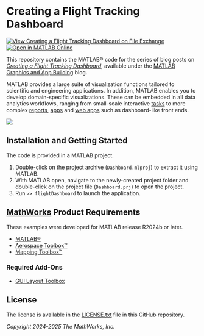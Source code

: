 # Creating a Flight Tracking Dashboard

[![View Creating a Flight Tracking Dashboard on File Exchange](Images/matlab-file-exchange.svg)](https://www.mathworks.com/matlabcentral/fileexchange/)
[![Open in MATLAB Online](Images/open-in-matlab-online.svg)](https://matlab.mathworks.com/open/github/v1?repo=MATLAB-Graphics-and-App-Building/flight-tracking-dashboard&project=Dashboard.prj&file=FlightDashboardApp.mlapp&focus=true)

This repository contains the MATLAB® code for the series of blog posts on [_Creating a Flight Tracking Dashboard_](https://blogs.mathworks.com/graphics-and-apps/2024/02/08/creating-a-flight-tracking-dashboard-part-1-visualizing-an-aircraft/), available under the [MATLAB Graphics and App Building](https://blogs.mathworks.com/graphics-and-apps/) blog.

MATLAB provides a large suite of visualization functions tailored to scientific and engineering applications. 
In addition, MATLAB enables you to develop domain-specific visualizations. 
These can be embedded in all data analytics workflows, ranging from small-scale 
interactive [tasks](https://www.mathworks.com/help/releases/R2024b/matlab/develop-live-editor-tasks.html) 
to more complex [reports](https://www.mathworks.com/products/matlab-report-generator.html), 
[apps](https://www.mathworks.com/products/matlab/app-designer.html) and 
[web apps](https://www.mathworks.com/products/matlab-web-app-server.html) 
such as dashboard-like front ends.

![](Images/FlightDashboard.png)

## Installation and Getting Started
The code is provided in a MATLAB project.
1. Double-click on the project archive (`Dashboard.mlproj`) to extract it using MATLAB.
2. With MATLAB open, navigate to the newly-created project folder and double-click on the project file (`Dashboard.prj`) to open the project.
3. Run `>> flightDashboard` to launch the application.

## [MathWorks](https://www.mathworks.com) Product Requirements

These examples were developed for MATLAB release R2024b or later.
- [MATLAB&reg;](https://www.mathworks.com/products/matlab.html)
- [Aerospace Toolbox&trade;](https://www.mathworks.com/products/aerospace-toolbox.html)
- [Mapping Toolbox&trade;](https://www.mathworks.com/products/mapping.html)

### Required Add-Ons
- [GUI Layout Toolbox](https://www.mathworks.com/matlabcentral/fileexchange/47982-gui-layout-toolbox)

## License
The license is available in the [LICENSE.txt](LICENSE.txt) file in this GitHub repository.

_Copyright 2024-2025 The MathWorks, Inc._